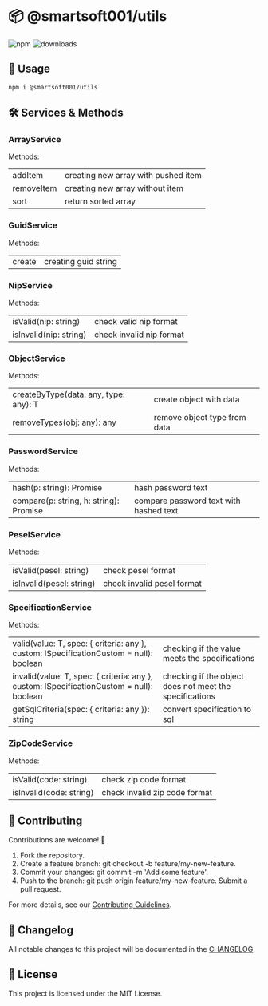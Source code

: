 # 📦 @smartsoft001/utils

![npm](https://img.shields.io/npm/v/@smartsoft001/utils) ![downloads](https://img.shields.io/npm/dm/@smartsoft001/utils)

## 🚀 Usage

`npm i @smartsoft001/utils`

## 🛠️ Services & Methods

### ArrayService

Methods:

<table>
    <tr>
        <td>addItem</td>
        <td>creating new array with pushed item</td>
    </tr>
    <tr>
        <td>removeItem</td>
        <td>creating new array without item</td>
    </tr>
    <tr>
        <td>sort</td>
        <td>return sorted array</td>
    </tr>
</table>

### GuidService

Methods:

<table>
    <tr>
        <td>create</td>
        <td>creating guid string</td>
    </tr>
</table>

### NipService

Methods:

<table>
    <tr>
        <td>isValid(nip: string)</td>
        <td>check valid nip format</td>
    </tr>
    <tr>
        <td>isInvalid(nip: string)</td>
        <td>check invalid nip format</td>
    </tr>
</table>

### ObjectService

Methods:

<table>
    <tr>
        <td>createByType<T>(data: any, type: any): T</td>
        <td>create object with data</td>
    </tr>
    <tr>
        <td>removeTypes(obj: any): any</td>
        <td>remove object type from data</td>
    </tr>
</table>

### PasswordService

Methods:

<table>
    <tr>
        <td>hash(p: string): Promise<string></td>
        <td>hash password text</td>
    </tr>
    <tr>
        <td>compare(p: string, h: string): Promise<boolean></td>
        <td>compare password text with hashed text</td>
    </tr>
</table>

### PeselService

Methods:

<table>
    <tr>
        <td>isValid(pesel: string)</td>
        <td>check pesel format</td>
    </tr>
    <tr>
        <td>isInvalid(pesel: string)</td>
        <td>check invalid pesel format</td>
    </tr>
</table>

### SpecificationService

Methods:

<table>
    <tr>
        <td>valid<T>(value: T, spec: { criteria: any }, custom: ISpecificationCustom = null): boolean</td>
        <td>checking if the value meets the specifications</td>
    </tr>
    <tr>
        <td>invalid<T>(value: T, spec: { criteria: any }, custom: ISpecificationCustom = null): boolean</td>
        <td>checking if the object does not meet the specifications</td>
    </tr>
    <tr>
        <td>getSqlCriteria(spec: { criteria: any }): string</td>
        <td>convert specification to sql</td>
    </tr>
</table>

### ZipCodeService

Methods:

<table>
    <tr>
        <td>isValid(code: string)</td>
        <td>check zip code format</td>
    </tr>
    <tr>
        <td>isInvalid(code: string)</td>
        <td>check invalid zip code format</td>
    </tr>
</table>

## 🤝 Contributing

Contributions are welcome! 🎉

1. Fork the repository.
2. Create a feature branch: git checkout -b feature/my-new-feature.
3. Commit your changes: git commit -m 'Add some feature'.
4. Push to the branch: git push origin feature/my-new-feature.
   Submit a pull request.

For more details, see our [Contributing Guidelines](../../../CONTRIBUTING.md).

## 📝 Changelog

All notable changes to this project will be documented in the [CHANGELOG](../../../CHANGELOG.md).

## 📜 License

This project is licensed under the MIT License.
